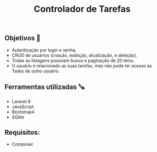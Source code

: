 <h1 align="center"> Controlador de Tarefas  </h2>
<br>

## Objetivos 🎯

<ul>
    <li> Autenticação por login e senha. <br> </li>
    <li> CRUD de usuários (criação, exibição, atualização, e deleção). <br> </li>     
    <li> Todas as listagens possuem busca e paginação de 20 itens. <br> </li>    
    <li> O usuário é relacionado as suas tarefas, mas não pode ter acesso as Tasks de outro usuário.<br> </li>     
</ul>

## Ferramentas utilizadas 🪚 

<ul>
    <li>Laravel 8</li>
    <li>JavaScript</li>
    <li>Bootstrap4</li>
    <li>SQlite</li>
</ul>

## Requisitos: 
    
<ul>
    <li>Composer</li>
</ul>
